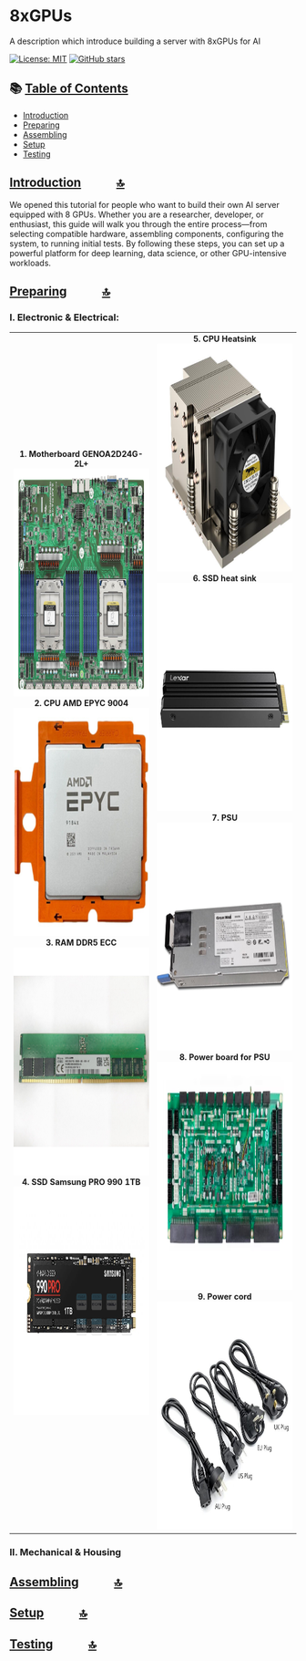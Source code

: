 # 8xGPUs
A description which introduce building a server with 8xGPUs for AI 

[![License: MIT](https://img.shields.io/badge/License-MIT-yellow.svg)](LICENSE)
[![GitHub stars](https://img.shields.io/github/stars/OpenHWEdgeAI/8xGPUs)](https://github.com/OpenHWEdgeAI/8xGPUs/stargazers)

## 📚 [Table of Contents](#-table-of-contents)
- [Introduction](#-introduction)
- [Preparing](#-preparing)
- [Assembling](#-assembling)
- [Setup](#-setup)
- [Testing](#-testing)

## [Introduction](#-introduction) &ensp; &ensp; &ensp; &ensp;[🔝](#-table-of-contents)

We opened this tutorial for people who want to build their own AI server equipped with 8 GPUs. Whether you are a researcher, developer, or enthusiast, this guide will walk you through the entire process—from selecting compatible hardware, assembling components, configuring the system, to running initial tests. By following these steps, you can set up a powerful platform for deep learning, data science, or other GPU-intensive workloads.

## [Preparing](#-preparing) &ensp; &ensp; &ensp; &ensp;[🔝](#-table-of-contents)

### I. Electronic & Electrical:
<table>
    <tr>
        <td align="center" width="50%">
            <b>1. Motherboard GENOA2D24G-2L+</b><br>
            <img src="Photos/8GPU/Preparing/EE/MB_GENOA2D24G-2L%2B-1(L).jpg" width="450" height="400"><br>
            <b>2. CPU AMD EPYC 9004</b><br>
            <img src="Photos/8GPU/Preparing/EE/CPU.jpg" width="450" height="400"><br>
            <b>3. RAM DDR5 ECC</b><br>
            <img src="Photos/8GPU/Preparing/EE/RAM_DDR5.jpg" width="450" height="400"><br>
            <b>4. SSD Samsung PRO 990 1TB</b><br>
            <img src="Photos/8GPU/Preparing/EE/SSD.png" width="450" height="400"><br>
        </td>
        <td align="center" width="50%">
            <b>5. CPU Heatsink</b><br>
            <img src="Photos/8GPU/Preparing/EE/CPU_heatsink.jpg" width="450" height="400"><br>
            <b>6. SSD heat sink</b><br>
            <img src="Photos/8GPU/Preparing/EE/SSD_heatsink.jpg" width="450" height="400"><br>
            <b>7. PSU</b><br>
            <img src="Photos/8GPU/Preparing/EE/PSU.jpg" width="450" height="400"><br>
            <b>8. Power board for PSU</b><br>
            <img src="Photos/8GPU/Preparing/EE/PSU_board.png" width="450" height="400"><br>
            <b>9. Power cord</b><br>
            <img src="Photos/8GPU/Preparing/EE/power_cord.jpg" width="450" height="400"><br>
        </td>
    </tr>
</table>

### II. Mechanical & Housing




## [Assembling](#-assembling) &ensp; &ensp; &ensp; &ensp;[🔝](#-table-of-contents)

## [Setup](#-setup) &ensp; &ensp; &ensp; &ensp;[🔝](#-table-of-contents)

## [Testing](#-testing) &ensp; &ensp; &ensp; &ensp;[🔝](#-table-of-contents)
